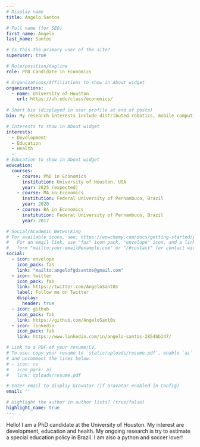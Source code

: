 ```yaml
---
# Display name
title: Angelo Santos

# Full name (for SEO)
first_name: Angelo
last_name: Santos

# Is this the primary user of the site?
superuser: true

# Role/position/tagline
role: PhD Candidate in Economics

# Organizations/Affiliations to show in About widget
organizations:
  - name: University of Houston
    url: https://uh.edu/class/economics/
    
# Short bio (displayed in user profile at end of posts)
bio: My research interests include distributed robotics, mobile computing and programmable matter.

# Interests to show in About widget
interests:
  - Development
  - Education
  - Health
  - 
# Education to show in About widget
education:
  courses:
    - course: PhD in Economics
      institution: University of Houston, USA
      year: 2025 (expected)
    - course: MA in Economics
      institution: Federal University of Pernambuco, Brazil
      year: 2020
    - course: BA in Economics
      institution: Federal University of Pernambuco, Brazil
      year: 2017

# Social/Academic Networking
# For available icons, see: https://wowchemy.com/docs/getting-started/page-builder/#icons
#   For an email link, use "fas" icon pack, "envelope" icon, and a link in the
#   form "mailto:your-email@example.com" or "/#contact" for contact widget.
social:
  - icon: envelope
    icon_pack: fas
    link: "mailto:angelofgdsantos@gmail.com"
  - icon: twitter
    icon_pack: fab
    link: https://twitter.com/AngeloSant0s
    label: Follow me on Twitter
    display:
      header: true
  - icon: github
    icon_pack: fab
    link: https://github.com/AngeloSant0s
  - icon: linkedin
    icon_pack: fab
    link: https://www.linkedin.com/in/angelo-santos-2854bb147/

# Link to a PDF of your resume/CV.
# To use: copy your resume to `static/uploads/resume.pdf`, enable `ai` icons in `params.yaml`,
# and uncomment the lines below.
# - icon: cv
#   icon_pack: ai
#   link: uploads/resume.pdf

# Enter email to display Gravatar (if Gravatar enabled in Config)
email: ''

# Highlight the author in author lists? (true/false)
highlight_name: true
---
```


Hello! I am a PhD candidate at the University of Houston. My interest are development, education and health. My ongoing research is try to estimate a special education policy in Brazil. I am also a python and soccer lover!
